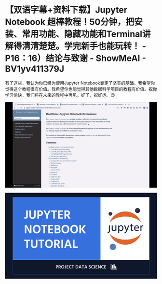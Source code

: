 # 【双语字幕+资料下载】Jupyter Notebook 超棒教程！50分钟，把安装、常用功能、隐藏功能和Terminal讲解得清清楚楚。学完新手也能玩转！ - P16：16）结论与致谢 - ShowMeAI - BV1yv411379J

有了这些，我认为你已经为使用Jupyter Notebook奠定了坚实的基础。我希望你觉得这个教程很有价值。我希望你也能觉得其他数据科学项目的教程有价值。祝你学习愉快，我们将在未来的教程中再见。好了，祝好运。😊

![](img/7278cf1f8d5d97de73f26e6cff4c3627_1.png)

![](img/7278cf1f8d5d97de73f26e6cff4c3627_2.png)
